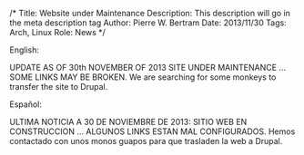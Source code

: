 /*
Title: Website under Maintenance
Description: This description will go in the meta description tag
Author: Pierre W. Bertram
Date: 2013/11/30
Tags: Arch, Linux
Role: News
*/

English:

UPDATE AS OF 30th NOVEMBER OF 2013
SITE UNDER MAINTENANCE ... SOME LINKS MAY BE BROKEN.
We are searching for some monkeys to transfer the site to Drupal.

Español:

ULTIMA NOTICIA A 30 DE NOVIEMBRE DE 2013:
SITIO WEB EN CONSTRUCCION ... ALGUNOS LINKS ESTAN MAL CONFIGURADOS.
Hemos contactado con unos monos guapos para que trasladen la web a Drupal. 
